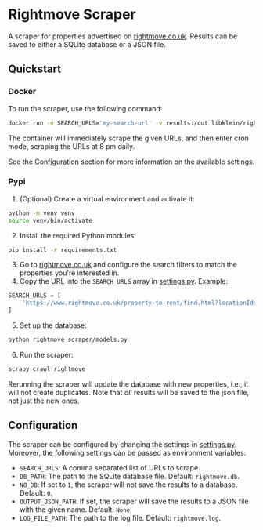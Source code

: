 # Rightmove Scraper

A scraper for properties advertised on [rightmove.co.uk](https://rightmove.co.uk).
Results can be saved to either a SQLite database or a JSON file.

## Quickstart

### Docker

To run the scraper, use the following command:

```bash
docker run -e SEARCH_URLS='my-search-url' -v results:/out libklein/rightmove-scraper
```

The container will immediately scrape the given URLs, and then enter cron mode, scraping the URLs at 8 pm daily.

See the [Configuration](#configuration) section for more information on the available settings.

### Pypi

1. (Optional) Create a virtual environment and activate it:

```bash
python -m venv venv
source venv/bin/activate
```

2. Install the required Python modules:

```bash
pip install -r requirements.txt
```

3. Go to [rightmove.co.uk](https://rightmove.co.uk) and configure the search filters to match the properties you're interested in.
4. Copy the URL into the `SEARCH_URLS` array in [settings.py](rightmove_scraper/settings.py). Example:
```python
SEARCH_URLS = [
    'https://www.rightmove.co.uk/property-to-rent/find.html?locationIdentifier=REGION%5E87490&minBedrooms=2&maxBedrooms=2&minPrice=1000&maxPrice=1500&propertyTypes=flat&primaryDisplayPropertyType=flats&includeLetAgreed=false&mustHave=&dontShow=&furnishTypes=&keywords='
]
```
5. Set up the database:
```bash
python rightmove_scraper/models.py
```
6. Run the scraper:

```bash
scrapy crawl rightmove
```

Rerunning the scraper will update the database with new properties, i.e., it will not create duplicates. Note that *all* results will be saved to the json file, not just the new ones.

## Configuration

The scraper can be configured by changing the settings in [settings.py](rightmove_scraper/settings.py). Moreover, the following settings can be passed as environment variables:
* `SEARCH_URLS`: A comma separated list of URLs to scrape.
* `DB_PATH`: The path to the SQLite database file. Default: `rightmove.db`.
* `NO_DB`: If set to `1`, the scraper will not save the results to a database. Default: `0`.
* `OUTPUT_JSON_PATH`: If set, the scraper will save the results to a JSON file with the given name. Default: `None`.
* `LOG_FILE_PATH`: The path to the log file. Default: `rightmove.log`.